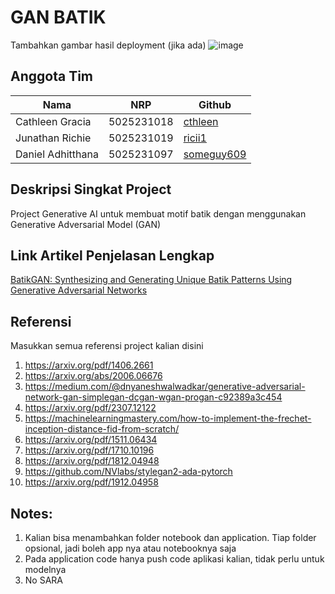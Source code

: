 # GAN BATIK

Tambahkan gambar hasil deployment (jika ada)
![image](https://github.com/user-attachments/assets/d8324fae-d3fd-4aa9-b345-fd03089e834f)


## Anggota Tim
| Nama       | NRP        | Github  |
|------------|------------|---------|
| Cathleen Gracia     | 5025231018 | [cthleen](https://github.com/cthleen) |
| Junathan Richie | 5025231019 | [ricii1](https://github.com/ricii1) |
| Daniel Adhitthana | 5025231097 | [someguy609](https://github.com/someguy609) |

## Deskripsi Singkat Project
Project Generative AI untuk membuat motif batik dengan menggunakan Generative Adversarial Model (GAN)

## Link Artikel Penjelasan Lengkap
[BatikGAN: Synthesizing and Generating Unique Batik Patterns Using Generative Adversarial Networks](https://medium.com/@kecivi0/batikgan-synthesizing-and-generating-unique-batik-patterns-using-generative-adversarial-networks-920fe2514c44)

## Referensi
Masukkan semua referensi project kalian disini
1. https://arxiv.org/pdf/1406.2661
2. https://arxiv.org/abs/2006.06676
3. https://medium.com/@dnyaneshwalwadkar/generative-adversarial-network-gan-simplegan-dcgan-wgan-progan-c92389a3c454
4. https://arxiv.org/pdf/2307.12122
5. https://machinelearningmastery.com/how-to-implement-the-frechet-inception-distance-fid-from-scratch/
6. https://arxiv.org/pdf/1511.06434
7. https://arxiv.org/pdf/1710.10196
8. https://arxiv.org/pdf/1812.04948
9. https://github.com/NVlabs/stylegan2-ada-pytorch
10. https://arxiv.org/pdf/1912.04958

## Notes:
1. Kalian bisa menambahkan folder notebook dan application. Tiap folder opsional, jadi boleh app nya atau notebooknya saja 
2. Pada application code hanya push code aplikasi kalian, tidak perlu untuk modelnya
3. No SARA
